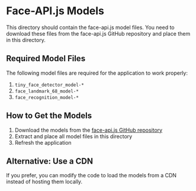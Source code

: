 # Face-API.js Models

This directory should contain the face-api.js model files. You need to download these files from the face-api.js GitHub repository and place them in this directory.

## Required Model Files

The following model files are required for the application to work properly:

1. `tiny_face_detector_model-*`
2. `face_landmark_68_model-*`
3. `face_recognition_model-*`

## How to Get the Models

1. Download the models from the [face-api.js GitHub repository](https://github.com/justadudewhohacks/face-api.js/tree/master/weights)
2. Extract and place all model files in this directory
3. Refresh the application

## Alternative: Use a CDN

If you prefer, you can modify the code to load the models from a CDN instead of hosting them locally.
